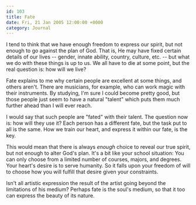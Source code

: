 ```yaml
---
id: 103
title: Fate
date: Fri, 21 Jan 2005 12:00:00 +0000
category: Journal
---
```


I tend to think that we have enough freedom to express our spirit, but
not enough to go against the plan of God.  That is, He may have fixed
certain details of our lives -- gender, innate ability, country,
culture, etc. -- but what we do with these things is up to us.  We all
have to die at some point, but the real question is: how will we live?

Fate explains to me why certain people are excellent at some things, and
others aren't.  There are musicians, for example, who can work magic
with their instruments.  By studying, I'm sure I could become pretty
good, but those people just seem to have a natural "talent" which puts
them much further ahead than I will ever reach.

I would say that such people are "fated" with their talent.  The
question now is: how will they use it?  Each person has a different
fate, but the task put to all is the same.  How we train our heart, and
express it within our fate, is the key.

This would mean that there is always *enough* choice to reveal our true
spirit, but not enough to alter God's plan.  It's a bit like your school
situation: You can only choose from a limited number of courses, majors,
and degrees.  Your heart's desire is to serve humanity.  So it falls
upon your freedom of will to choose how you will fulfill that desire
given your constraints.

Isn't all artistic expression the result of the artist going beyond the
limitations of his medium?  Perhaps fate is the soul's medium, so that
it too can express the beauty of its nature.


